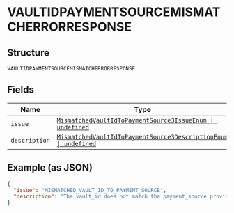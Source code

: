 
# VAULTIDPAYMENTSOURCEMISMATCHERRORRESPONSE

## Structure

`VAULTIDPAYMENTSOURCEMISMATCHERRORRESPONSE`

## Fields

| Name | Type | Tags | Description |
|  --- | --- | --- | --- |
| `issue` | [`MismatchedVaultIdToPaymentSource3IssueEnum \| undefined`](../../doc/models/mismatched-vault-id-to-payment-source-3-issue-enum.md) | Optional | - |
| `description` | [`MismatchedVaultIdToPaymentSource3DescriptionEnum \| undefined`](../../doc/models/mismatched-vault-id-to-payment-source-3-description-enum.md) | Optional | - |

## Example (as JSON)

```json
{
  "issue": "MISMATCHED_VAULT_ID_TO_PAYMENT_SOURCE",
  "description": "The vault_id does not match the payment_source provided. Please verify that the vault_id token used refers to the matching payment_source and try again. For example, a PayPal token cannot be passed in the vault_id field in the payment_source.card object."
}
```

